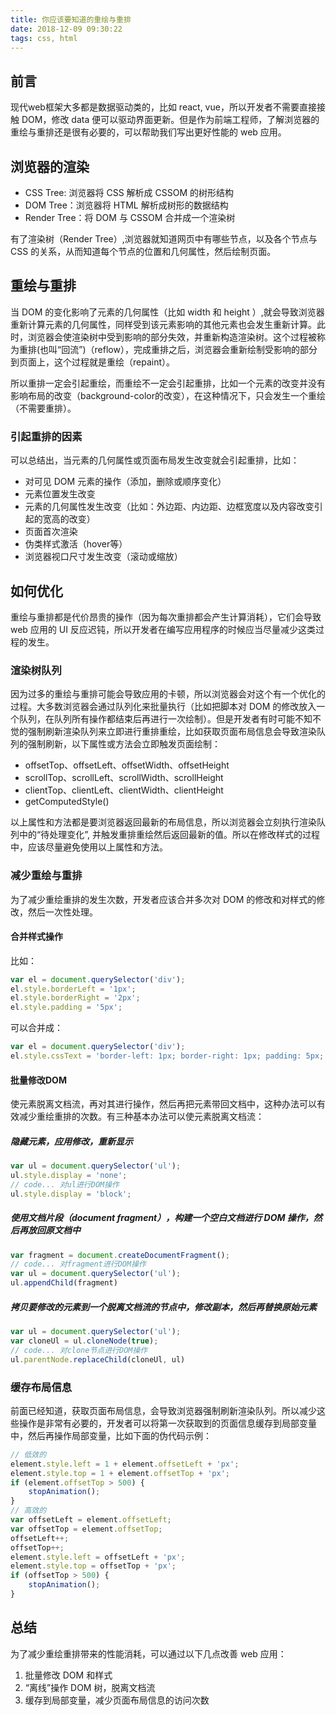 ```yaml
---
title: 你应该要知道的重绘与重排
date: 2018-12-09 09:30:22
tags: css, html
---
```


## 前言

现代web框架大多都是数据驱动类的，比如 react, vue，所以开发者不需要直接接触 DOM，修改 data 便可以驱动界面更新。但是作为前端工程师，了解浏览器的重绘与重排还是很有必要的，可以帮助我们写出更好性能的 web 应用。

## 浏览器的渲染

* CSS Tree: 浏览器将 CSS 解析成 CSSOM 的树形结构
* DOM Tree：浏览器将 HTML 解析成树形的数据结构
* Render Tree：将 DOM 与 CSSOM 合并成一个渲染树

有了渲染树（Render Tree）,浏览器就知道网页中有哪些节点，以及各个节点与 CSS 的关系，从而知道每个节点的位置和几何属性，然后绘制页面。

## 重绘与重排
当 DOM 的变化影响了元素的几何属性（比如 width 和 height ）,就会导致浏览器重新计算元素的几何属性，同样受到该元素影响的其他元素也会发生重新计算。此时，浏览器会使渲染树中受到影响的部分失效，并重新构造渲染树。这个过程被称为重排(也叫“回流”)（reflow），完成重排之后，浏览器会重新绘制受影响的部分到页面上，这个过程就是重绘（repaint）。

所以重排一定会引起重绘，而重绘不一定会引起重排，比如一个元素的改变并没有影响布局的改变（background-color的改变），在这种情况下，只会发生一个重绘（不需要重排）。

### 引起重排的因素
可以总结出，当元素的几何属性或页面布局发生改变就会引起重排，比如：
* 对可见 DOM 元素的操作（添加，删除或顺序变化）
* 元素位置发生改变
* 元素的几何属性发生改变（比如：外边距、内边距、边框宽度以及内容改变引起的宽高的改变）
* 页面首次渲染
* 伪类样式激活（hover等）
* 浏览器视口尺寸发生改变（滚动或缩放）

## 如何优化
重绘与重排都是代价昂贵的操作（因为每次重排都会产生计算消耗），它们会导致 web 应用的 UI 反应迟钝，所以开发者在编写应用程序的时候应当尽量减少这类过程的发生。

### 渲染树队列
因为过多的重绘与重排可能会导致应用的卡顿，所以浏览器会对这个有一个优化的过程。大多数浏览器会通过队列化来批量执行（比如把脚本对 DOM 的修改放入一个队列，在队列所有操作都结束后再进行一次绘制）。但是开发者有时可能不知不觉的强制刷新渲染队列来立即进行重排重绘，比如获取页面布局信息会导致渲染队列的强制刷新，以下属性或方法会立即触发页面绘制：
* offsetTop、offsetLeft、offsetWidth、offsetHeight
* scrollTop、scrollLeft、scrollWidth、scrollHeight
* clientTop、clientLeft、clientWidth、clientHeight
* getComputedStyle()

以上属性和方法都是要浏览器返回最新的布局信息，所以浏览器会立刻执行渲染队列中的“待处理变化”, 并触发重排重绘然后返回最新的值。所以在修改样式的过程中，应该尽量避免使用以上属性和方法。

### 减少重绘与重排
为了减少重绘重排的发生次数，开发者应该合并多次对 DOM 的修改和对样式的修改，然后一次性处理。

#### 合并样式操作
比如：
```js
var el = document.querySelector('div');
el.style.borderLeft = '1px';
el.style.borderRight = '2px';
el.style.padding = '5px';
```
可以合并成：
```js
var el = document.querySelector('div');
el.style.cssText = 'border-left: 1px; border-right: 1px; padding: 5px;'
```

#### 批量修改DOM
使元素脱离文档流，再对其进行操作，然后再把元素带回文档中，这种办法可以有效减少重绘重排的次数。有三种基本办法可以使元素脱离文档流：

##### 隐藏元素，应用修改，重新显示
```js
var ul = document.querySelector('ul');
ul.style.display = 'none';
// code... 对ul进行DOM操作
ul.style.display = 'block';
```

##### 使用文档片段（document fragment），构建一个空白文档进行 DOM 操作，然后再放回原文档中
```js
var fragment = document.createDocumentFragment();
// code... 对fragment进行DOM操作
var ul = document.querySelector('ul');
ul.appendChild(fragment)
```

##### 拷贝要修改的元素到一个脱离文档流的节点中，修改副本，然后再替换原始元素
```js
var ul = document.querySelector('ul');
var cloneUl = ul.cloneNode(true);
// code... 对clone节点进行DOM操作
ul.parentNode.replaceChild(cloneUl, ul)
```

### 缓存布局信息
前面已经知道，获取页面布局信息，会导致浏览器强制刷新渲染队列。所以减少这些操作是非常有必要的，开发者可以将第一次获取到的页面信息缓存到局部变量中，然后再操作局部变量，比如下面的伪代码示例：
```js
// 低效的
element.style.left = 1 + element.offsetLeft + 'px';
element.style.top = 1 + element.offsetTop + 'px';
if (element.offsetTop > 500) {
    stopAnimation();
}
// 高效的
var offsetLeft = element.offsetLeft;
var offsetTop = element.offsetTop;
offsetLeft++;
offsetTop++;
element.style.left = offsetLeft + 'px';
element.style.top = offsetTop + 'px';
if (offsetTop > 500) {
    stopAnimation();
}
```

## 总结
为了减少重绘重排带来的性能消耗，可以通过以下几点改善 web 应用：
1. 批量修改 DOM 和样式
2. “离线”操作 DOM 树，脱离文档流
3. 缓存到局部变量，减少页面布局信息的访问次数
